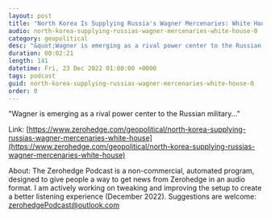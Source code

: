```yaml
---
layout: post
title: "North Korea Is Supplying Russia's Wagner Mercenaries: White House"
audio: north-korea-supplying-russias-wagner-mercenaries-white-house-0
category: geopolitical
desc: "&quot;Wagner is emerging as a rival power center to the Russian military...&quot; "
duration: 00:02:21
length: 141
datetime: Fri, 23 Dec 2022 01:00:00 +0000
tags: podcast
guid: north-korea-supplying-russias-wagner-mercenaries-white-house-0
order: 0
---
```

&quot;Wagner is emerging as a rival power center to the Russian military...&quot; 

Link: [https://www.zerohedge.com/geopolitical/north-korea-supplying-russias-wagner-mercenaries-white-house](https://www.zerohedge.com/geopolitical/north-korea-supplying-russias-wagner-mercenaries-white-house)

About: The Zerohedge Podcast is a non-commercial, automated program, designed to give people a way to get news from Zerohedge in an audio format.  I am actively working on tweaking and improving the setup to create a better listening experience (December 2022).  Suggestions are welcome: [zerohedgePodcast@outlook.com](mailto:zerohedgePodcast@outlook.com)